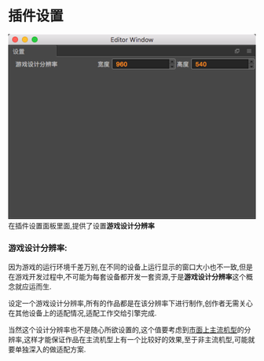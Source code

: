 # 插件设置    
![](../../../assets/ee5e2878.png)   
在插件设置面板里面,提供了设置**游戏设计分辨率**  
### 游戏设计分辨率:  
因为游戏的运行环境千差万别,在不同的设备上运行显示的窗口大小也不一致,但是在游戏开发过程中,不可能为每套设备都开发一套资源,于是**游戏设计分辨率**这个概念就应运而生.
    
设定一个游戏设计分辨率,所有的作品都是在该分辨率下进行制作,创作者无需关心在其他设备上的适配情况,适配工作交给引擎完成.  

当然这个设计分辨率也不是随心所欲设置的,这个值要考虑到[市面上主流机型](../../phone-pixi.md)的分辨率,这样才能保证作品在主流机型上有一个比较好的效果,至于非主流机型,可能就要单独深入的做适配方案.

  
